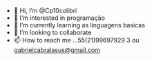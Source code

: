 - 👋 Hi, I’m @Cp10colibri
- 👀 I’m interested in  programação 
- 🌱 I’m currently learning  as linguagens basicas
- 💞️ I’m looking to collaborate 
- 📫 How to reach me ...55(21)99697929 3 ou gabrielcabralasus@gmail.com

<!---
Cp10colibri/Cp10colibri is a ✨ special ✨ repository because its `README.md` (this file) appears on your GitHub profile.
You can click the Preview link to take a look at your changes.
--->
